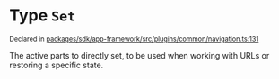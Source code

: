 # Type `Set`
<sub>Declared in [packages/sdk/app-framework/src/plugins/common/navigation.ts:131](https://github.com/dxos/dxos/blob/bdc1200dc/packages/sdk/app-framework/src/plugins/common/navigation.ts#L131)</sub>


The active parts to directly set, to be used when working with URLs or restoring a specific state.



